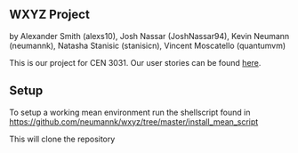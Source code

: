 ## WXYZ Project
by
Alexander Smith (alexs10), Josh Nassar (JoshNassar94), Kevin Neumann (neumannk), Natasha Stanisic (stanisicn), Vincent Moscatello (quantumvm)

This is our project for CEN 3031. Our user stories can be found [here](https://trello.com/b/WWtWhJ0I/wxyz-user-stories).

Setup
-----
To setup a working mean environment run the shellscript found in 
https://github.com/neumannk/wxyz/tree/master/install_mean_script 

This will clone the repository

